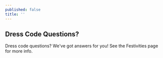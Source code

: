 ```yaml
---
published: false
title: ''
---
```

## Dress Code Questions?

Dress code questions? We've got answers for you! See the Festivities page for more info.
